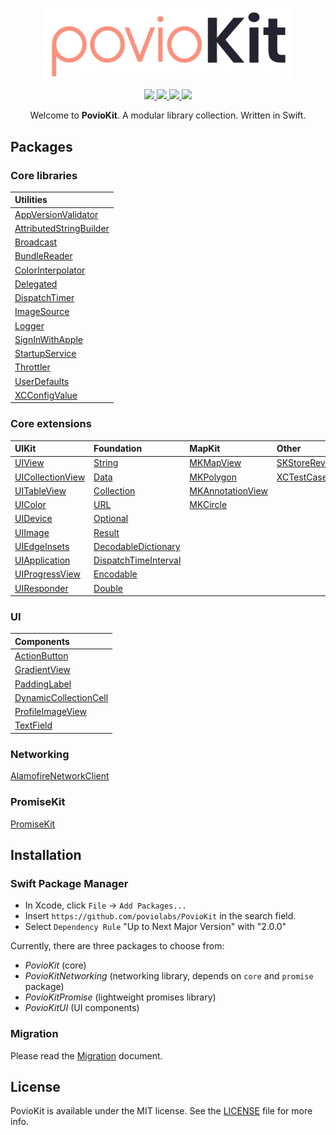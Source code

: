 <p align="center">
    <img src="https://raw.githubusercontent.com/poviolabs/PovioKit/master/PovioKit.png" width="400" max-width="90%" alt="PovioKit" />
</p>

<p align="center">
    <a href="https://swiftpackageregistry.com/poviolabs/PovioKit" alt="Package">
        <img src="https://img.shields.io/badge/SPM-Swift-lightgrey.svg" />
    </a>
    <a href="https://www.swift.org" alt="Swift">
        <img src="https://img.shields.io/badge/Swift-5-orange.svg" />
    </a>
    <a href="./LICENSE" alt="License">
        <img src="https://img.shields.io/badge/Licence-MIT-red.svg" />
    </a>
    <a href="https://github.com/poviolabs/PovioKit/actions/workflows/Tests.yml" alt="Tests Status">
        <img src="https://github.com/poviolabs/PovioKit/actions/workflows/Tests.yml/badge.svg" />
    </a>
</p>

<p align="center">
    Welcome to <b>PovioKit</b>. A modular library collection. Written in Swift.
</p>

## Packages
### Core libraries

| Utilities |
| :--- |
| [AppVersionValidator](Sources/Core/Utilities/AppVersionValidator/AppVersionValidator.swift) |
| [AttributedStringBuilder](Resources/Core/Utilities/AttributedStringBuilder/) |
| [Broadcast](Resources/Core/Utilities/Broadcast/) |
| [BundleReader](Sources/Core/Utilities/BundleReader/BundleReader.swift) |
| [ColorInterpolator](Resources/Core/Utilities/ColorInterpolator/) |
| [Delegated](Resources/Core/Utilities/Delegated/) |
| [DispatchTimer](Resources/Core/Utilities/DispatchTimer/) |
| [ImageSource](Sources/Core/Utilities/ImageSource/ImageSource.swift) |
| [Logger](Resources/Core/Utilities/Logger/) |
| [SignInWithApple](Resources/Core/Utilities/SignInWithApple/) |
| [StartupService](Resources/Core/Utilities/StartupService/) |
| [Throttler](Resources/Core/Utilities/Throttler/) |
| [UserDefaults](Resources/Core/Utilities/PropertyWrapper/UserDefaults/) |
| [XCConfigValue](Resources/Core/Utilities/PropertyWrapper/XCConfigValue) |

### Core extensions

| UIKit | Foundation | MapKit | Other |
| :--- | :--- | :--- | :--- |
| [UIView](Sources/Core/Extensions/UIKit/UIView+Povio.swift) | [String](Sources/Core/Extensions/Foundation/String+Povio.swift) | [MKMapView](Sources/Core/Extensions/MapKit/MKMapView+PovioKit.swift) | [SKStoreReviewController](Sources/Core/Extensions/Other/SKStoreReviewController+PovioKit.swift) |
| [UICollectionView](Sources/Core/Extensions/UIKit/UICollectionView+Povio.swift) | [Data](Sources/Core/Extensions/Foundation/Data+Povio.swift) | [MKPolygon](Sources/Core/Extensions/MapKit/MKPolygon+PovioKit.swift) | [XCTestCase](Sources/Core/Extensions/Other/XCTestCase+PovioKit.swift) |
| [UITableView](Sources/Core/Extensions/UIKit/UITableView+Povio.swift) | [Collection](Sources/Core/Extensions/Foundation/Collection+Povio.swift) | [MKAnnotationView](Sources/Core/Extensions/MapKit/MKAnnotationView+PovioKit.swift) | |
| [UIColor](Sources/Core/Extensions/UIKit/UIColor+Povio.swift) | [URL](Sources/Core/Extensions/Foundation/URL+Povio.swift) | [MKCircle](Sources/Core/Extensions/MapKit/MKCircle+PovioKit.swift) | |
| [UIDevice](Sources/Core/Extensions/UIKit/UIDevice+Povio.swift) | [Optional](Sources/Core/Extensions/Foundation/Optional+Povio.swift) | | |
| [UIImage](Sources/Core/Extensions/UIKit/UIImage+Povio.swift) | [Result](Sources/Core/Extensions/Foundation/Result+Povio.swift) | | |
| [UIEdgeInsets](Sources/Core/Extensions/UIKit/UIEdgeInsets+Povio.swift) | [DecodableDictionary](Sources/Core/Extensions/Foundation/DecodableDictionary+Povio.swift) | | |
| [UIApplication](Sources/Core/Extensions/UIKit/UIApplication+Povio.swift) | [DispatchTimeInterval](Sources/Core/Extensions/Foundation/DispatchTimeInterval+Povio.swift) | | |
| [UIProgressView](Sources/Core/Extensions/UIKit/UIProgressView+Povio.swift) | [Encodable](Sources/Core/Extensions/Foundation/Encodable+Povio.swift) | | |
| [UIResponder](Sources/Core/Extensions/UIKit/UIResponder+Povio.swift) | [Double](Sources/Core/Extensions/Foundation/Double+Povio.swift) | | |

### UI

| Components |
| :--- |
| [ActionButton](Resources/UI/ActionButton/) |
| [GradientView](Resources/UI/GradientView/) |
| [PaddingLabel](Resources/UI/PaddingLabel/) |
| [DynamicCollectionCell](Resources/UI/DynamicCollectionCell/) |
| [ProfileImageView](Resources/UI/ProfileImageView) |
| [TextField](Resources/UI/TextField) |
### Networking

[AlamofireNetworkClient](Resources/Networking/AlamofireNetworkClient/)

### PromiseKit

[PromiseKit](Resources/PromiseKit/)


## Installation

### Swift Package Manager
- In Xcode, click `File` -> `Add Packages...`  
- Insert `https://github.com/poviolabs/PovioKit` in the search field.
- Select `Dependency Rule` "Up to Next Major Version" with "2.0.0"

Currently, there are three packages to choose from:
- *PovioKit* (core)
- *PovioKitNetworking* (networking library, depends on `core` and `promise` package)
- *PovioKitPromise* (lightweight promises library)
- *PovioKitUI* (UI components)

### Migration

Please read the [Migration](MIGRATING.md) document.

## License

PovioKit is available under the MIT license. See the [LICENSE](LICENSE) file for more info.
